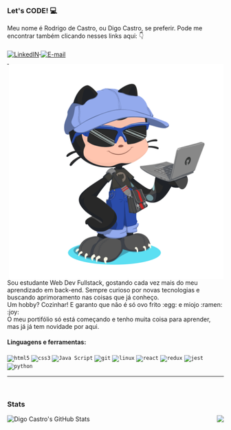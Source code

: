 ### Let's CODE! :computer:

Meu nome é Rodrigo de Castro, ou Digo Castro, se preferir.
Pode me encontrar também clicando nesses links aqui: :point_down:
<p align="left">
<a target="_blank" href="https://www.linkedin.com/in/dev-rodrigocastro/">
  <img align="middle" alt="LinkedIN" width="38px" src="https://image.flaticon.com/icons/svg/1384/1384014.svg" />
</a>
<a target="_blank" href="mailto:dygo.castro@gmail.com">
  <img align="middle" alt="E-mail" width="38px" src="https://image.flaticon.com/icons/svg/95/95627.svg" />
</a>
</p>
  <img align="right" alt="my octocat" width="500px" src="https://github.com/Digo-Castro/Digo-Castro/blob/main/digo-castro-octocat.png" />
</p>
<hr>
Sou estudante Web Dev Fullstack, gostando cada vez mais do meu aprendizado em back-end. Sempre curioso por novas tecnologias e buscando aprimoramento nas coisas que já conheço.
<br>
Um hobby? Cozinhar! E garanto que não é só ovo frito :egg: e miojo :ramen: :joy:
<br>
O meu portifólio só está começando e tenho muita coisa para aprender, mas já já tem novidade por aqui.<br>

#### Linguagens e ferramentas:

<code><img height="38" src="https://pics.freeicons.io/uploads/icons/png/14072054271548141949-512.png" alt="html5"/></code>
<code><img height="38" src="https://pics.freeicons.io/uploads/icons/png/21337745421536211768-512.png" alt="css3"/></code>
<code><img height="38" src="https://www.devexhub.com/wp-content/uploads/2019/12/javascript-icon-png-23.png" alt="Java Script"></code>
<code><img height="38" src="https://pics.freeicons.io/uploads/icons/png/9374299221540553610-512.png" alt="git"/></code>
<code><img height="38" src="https://pics.freeicons.io/uploads/icons/png/3525127881551941184-512.png" alt="linux"/></code>
<code><img height="38" src="https://www.flaticon.com/svg/static/icons/svg/919/919851.svg" alt="react"></code>
<code><img height="38" src="https://pics.freeicons.io/uploads/icons/png/9818154791551942292-512.png" alt="redux"/></code>
<code><img height="38" src="https://pics.freeicons.io/uploads/icons/png/5894313931548218185-512.png" alt="jest"/></code>
<code><img height="38" src="https://pics.freeicons.io/uploads/icons/png/12785093741551942290-512.png" alt="python"/></code>
<hr>
<br>

### Stats <br>
<img  align="left" src="https://github-readme-stats.vercel.app/api?username=Digo-Castro&show_icons=true&theme=great-gatsby" alt="Digo Castro's GitHub Stats" />

<a href="https://github.com/Digo-Castro">
  <img align="right" src="https://github-readme-stats.vercel.app/api/top-langs/?username=Digo-Castro&langs_count=8&&show_icons=true&title_color=ff9600&icon_color=ff9600&text_color=ffe900&bg_color=000" />
</a>
